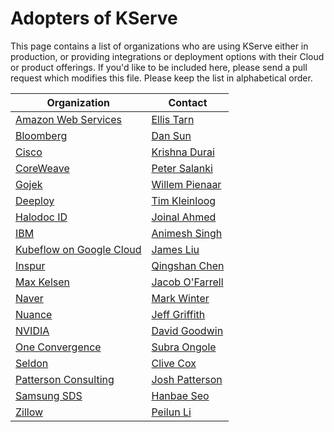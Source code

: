 # Adopters of KServe

This page contains a list of organizations who are using KServe either in production, or providing integrations or deployment options with their Cloud or product offerings. If you'd like to be included here, please send a pull request which modifies this file. Please keep the list in alphabetical order.

| Organization | Contact |
| ------------ | ------- |
| [Amazon Web Services](https://aws.amazon.com/) | [Ellis Tarn](https://github.com/ellistarn) |
| [Bloomberg](https://www.bloomberg.com/) | [Dan Sun](https://github.com/yuzisun) |
| [Cisco](https://www.cisco.com/) | [Krishna Durai](https://github.com/krishnadurai) |
| [CoreWeave](https://coreweave.com/) | [Peter Salanki](https://github.com/salanki) |
| [Gojek](https://www.gojek.com/) | [Willem Pienaar](https://github.com/woop) |
| [Deeploy](https://deeploy.ml) | [Tim Kleinloog](https://github.com/TimKleinloog) |
| [Halodoc ID](https://halodoc.com/) | [Joinal Ahmed](https://github.com/joinal-ahmed) |
| [IBM](https://www.ibm.com/) | [Animesh Singh](https://github.com/animeshsingh) |
| [Kubeflow on Google Cloud](https://www.kubeflow.org/docs/distributions/gke/) | [James Liu](https://github.com/zijianjoy)|
| [Inspur](https://www.inspur.com/) | [Qingshan Chen](https://github.com/iamlovingit) |
| [Max Kelsen](https://www.maxkelsen.com/) | [Jacob O'Farrell](https://github.com/ofaz) |
| [Naver](https://www.navercorp.com/en) | [Mark Winter](https://github.com/markwinter) |
| [Nuance](https://www.nuance.com/) | [Jeff Griffith](https://github.com/jeffgriffith) |
| [NVIDIA](https://www.nvidia.com/en-us/) | [David Goodwin](deadeyegoodwin) |
| [One Convergence](https://dkube.io/) | [Subra Ongole](https://github.com/songole) |
| [Seldon](https://www.seldon.io/) | [Clive Cox](https://github.com/cliveseldon) |
| [Patterson Consulting](https://www.pattersonconsultingtn.com/) | [Josh Patterson](https://github.com/jpatanooga) |
| [Samsung SDS](https://www.samsungsds.com/) | [Hanbae Seo](https://github.com/jazzsir) |
| [Zillow](https://www.zillow.com/) | [Peilun Li](https://github.com/Peilun-Li) |


